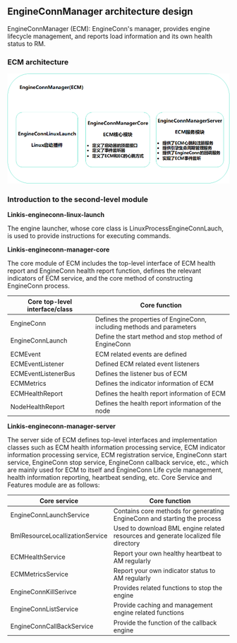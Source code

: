 EngineConnManager architecture design
-------------------------

EngineConnManager (ECM): EngineConn's manager, provides engine lifecycle management, and reports load information and its own health status to RM.
###  ECM architecture

![](/src/assets/docs/architecture/engine/ECM-01.png)

###  Introduction to the second-level module

**Linkis-engineconn-linux-launch**

The engine launcher, whose core class is LinuxProcessEngineConnLauch, is used to provide instructions for executing commands.

**Linkis-engineconn-manager-core**

The core module of ECM includes the top-level interface of ECM health report and EngineConn health report function, defines the relevant indicators of ECM service, and the core method of constructing EngineConn process.

| Core top-level interface/class     | Core function                                                            |
|------------------------------------|--------------------------------------------------------------------------|
| EngineConn                         | Defines the properties of EngineConn, including methods and parameters   |
| EngineConnLaunch                   | Define the start method and stop method of EngineConn                    |
| ECMEvent                           | ECM related events are defined                                           |
| ECMEventListener                   | Defined ECM related event listeners                                      |
| ECMEventListenerBus                | Defines the listener bus of ECM                                          |
| ECMMetrics                         | Defines the indicator information of ECM                                 |
| ECMHealthReport                    | Defines the health report information of ECM                             |
| NodeHealthReport                   | Defines the health report information of the node                        |

**Linkis-engineconn-manager-server**

The server side of ECM defines top-level interfaces and implementation classes such as ECM health information processing service, ECM indicator information processing service, ECM registration service, EngineConn start service, EngineConn stop service, EngineConn callback service, etc., which are mainly used for ECM to itself and EngineConn Life cycle management, health information reporting, heartbeat sending, etc.
Core Service and Features module are as follows:

| Core service                    | Core function                                        |
|---------------------------------|-------------------------------------------------|
| EngineConnLaunchService         | Contains core methods for generating EngineConn and starting the process          |
| BmlResourceLocallizationService | Used to download BML engine related resources and generate localized file directory |
| ECMHealthService                | Report your own healthy heartbeat to AM regularly                      |
| ECMMetricsService               | Report your own indicator status to AM regularly                      |
| EngineConnKillSerivce           | Provides related functions to stop the engine                          |
| EngineConnListService           | Provide caching and management engine related functions                    |
| EngineConnCallBackService       | Provide the function of the callback engine                              |


